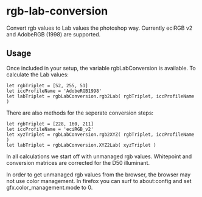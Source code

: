# rgb-lab-conversion

Convert rgb values to Lab values the photoshop way.
Currently eciRGB v2 and AdobeRGB (1998) are supported.

## Usage

Once included in your setup, the variable rgbLabConversion is available.
To calculate the Lab values:

    let rgbTriplet = [52, 255, 51]
    let iccProfileName = 'AdobeRGB1998'
    let labTriplet = rgbLabConversion.rgb2Lab( rgbTriplet, iccProfileName )

There are also methods for the seperate conversion steps:

    let rgbTriplet = [228, 160, 211]
    let iccProfileName = 'eciRGB_v2'
    let xyzTriplet = rgbLabConversion.rgb2XYZ( rgbTriplet, iccProfileName )
    let labTriplet = rgbLabConversion.XYZ2Lab( xyzTriplet )

In all calculations we start off with unmanaged rgb values. Whitepoint and
conversion matrices are corrected for the D50 illuminant.

In order to get unmanaged rgb values from the browser, the browser may not
use color management.
In firefox you can surf to about:config and set gfx.color_management.mode to 0.
